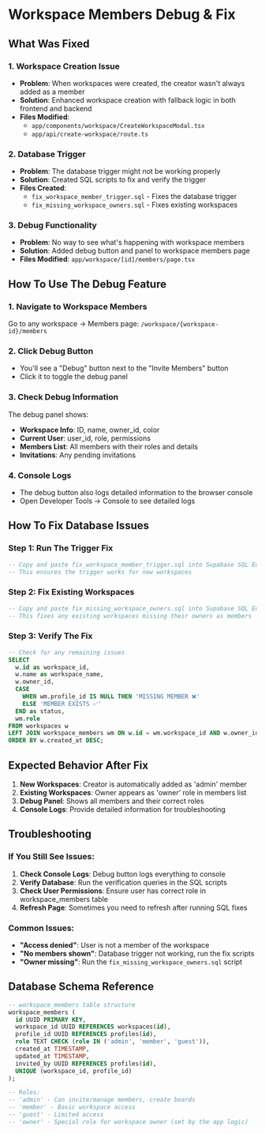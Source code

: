 # Workspace Members Debug & Fix

## What Was Fixed

### 1. **Workspace Creation Issue**
- **Problem**: When workspaces were created, the creator wasn't always added as a member
- **Solution**: Enhanced workspace creation with fallback logic in both frontend and backend
- **Files Modified**: 
  - `app/components/workspace/CreateWorkspaceModal.tsx`
  - `app/api/create-workspace/route.ts`

### 2. **Database Trigger**
- **Problem**: The database trigger might not be working properly
- **Solution**: Created SQL scripts to fix and verify the trigger
- **Files Created**: 
  - `fix_workspace_member_trigger.sql` - Fixes the database trigger
  - `fix_missing_workspace_owners.sql` - Fixes existing workspaces

### 3. **Debug Functionality**
- **Problem**: No way to see what's happening with workspace members
- **Solution**: Added debug button and panel to workspace members page
- **Files Modified**: `app/workspace/[id]/members/page.tsx`

## How To Use The Debug Feature

### 1. Navigate to Workspace Members
Go to any workspace → Members page: `/workspace/{workspace-id}/members`

### 2. Click Debug Button
- You'll see a "Debug" button next to the "Invite Members" button
- Click it to toggle the debug panel

### 3. Check Debug Information
The debug panel shows:
- **Workspace Info**: ID, name, owner_id, color
- **Current User**: user_id, role, permissions
- **Members List**: All members with their roles and details
- **Invitations**: Any pending invitations

### 4. Console Logs
- The debug button also logs detailed information to the browser console
- Open Developer Tools → Console to see detailed logs

## How To Fix Database Issues

### Step 1: Run The Trigger Fix
```sql
-- Copy and paste fix_workspace_member_trigger.sql into Supabase SQL Editor
-- This ensures the trigger works for new workspaces
```

### Step 2: Fix Existing Workspaces
```sql
-- Copy and paste fix_missing_workspace_owners.sql into Supabase SQL Editor  
-- This fixes any existing workspaces missing their owners as members
```

### Step 3: Verify The Fix
```sql
-- Check for any remaining issues
SELECT 
  w.id as workspace_id,
  w.name as workspace_name,
  w.owner_id,
  CASE 
    WHEN wm.profile_id IS NULL THEN 'MISSING MEMBER ❌'
    ELSE 'MEMBER EXISTS ✅'
  END as status,
  wm.role
FROM workspaces w
LEFT JOIN workspace_members wm ON w.id = wm.workspace_id AND w.owner_id = wm.profile_id
ORDER BY w.created_at DESC;
```

## Expected Behavior After Fix

1. **New Workspaces**: Creator is automatically added as 'admin' member
2. **Existing Workspaces**: Owner appears as 'owner' role in members list
3. **Debug Panel**: Shows all members and their correct roles
4. **Console Logs**: Provide detailed information for troubleshooting

## Troubleshooting

### If You Still See Issues:

1. **Check Console Logs**: Debug button logs everything to console
2. **Verify Database**: Run the verification queries in the SQL scripts
3. **Check User Permissions**: Ensure user has correct role in workspace_members table
4. **Refresh Page**: Sometimes you need to refresh after running SQL fixes

### Common Issues:

- **"Access denied"**: User is not a member of the workspace
- **"No members shown"**: Database trigger not working, run the fix scripts
- **"Owner missing"**: Run the `fix_missing_workspace_owners.sql` script

## Database Schema Reference

```sql
-- workspace_members table structure
workspace_members (
  id UUID PRIMARY KEY,
  workspace_id UUID REFERENCES workspaces(id),
  profile_id UUID REFERENCES profiles(id),
  role TEXT CHECK (role IN ('admin', 'member', 'guest')),
  created_at TIMESTAMP,
  updated_at TIMESTAMP,
  invited_by UUID REFERENCES profiles(id),
  UNIQUE (workspace_id, profile_id)
);

-- Roles:
-- 'admin' - Can invite/manage members, create boards
-- 'member' - Basic workspace access
-- 'guest' - Limited access
-- 'owner' - Special role for workspace owner (set by the app logic)
``` 
 